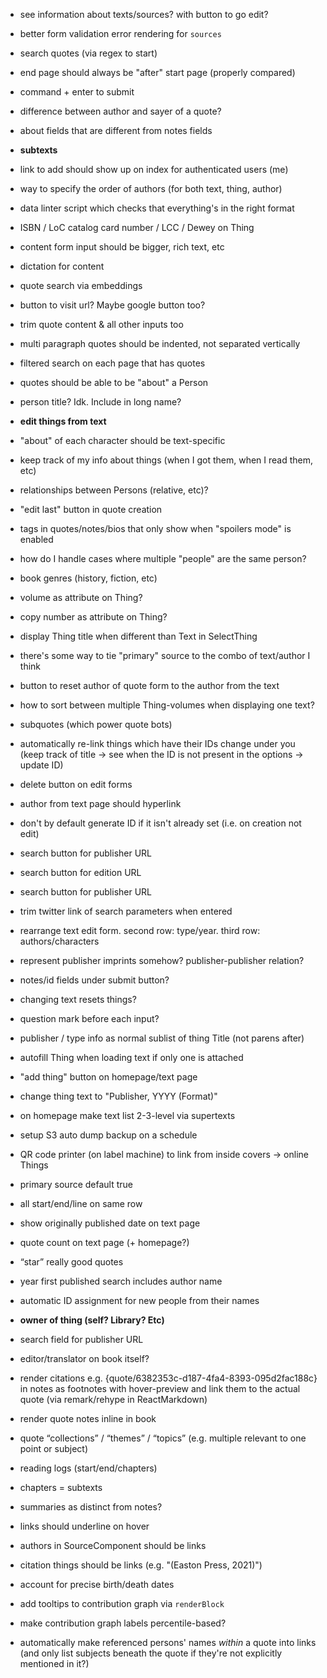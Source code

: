 - see information about texts/sources? with button to go edit?
- better form validation error rendering for `sources`
- search quotes (via regex to start)
- end page should always be "after" start page (properly compared)
- command + enter to submit
- difference between author and sayer of a quote?
- about fields that are different from notes fields
- **subtexts**
- link to add should show up on index for authenticated users (me)
- way to specify the order of authors (for both text, thing, author)
- data linter script which checks that everything's in the right format
- ISBN / LoC catalog card number / LCC / Dewey on Thing
- content form input should be bigger, rich text, etc
- dictation for content
- quote search via embeddings
- button to visit url? Maybe google button too?
- trim quote content & all other inputs too
- multi paragraph quotes should be indented, not separated vertically
- filtered search on each page that has quotes

- quotes should be able to be "about" a Person
- person title? Idk. Include in long name?
- **edit things from text**
- "about" of each character should be text-specific
- keep track of my info about things (when I got them, when I read them, etc)
- relationships between Persons (relative, etc)?
- "edit last" button in quote creation
- <spoiler> tags in quotes/notes/bios that only show when "spoilers mode" is enabled
- how do I handle cases where multiple "people" are the same person?
- book genres (history, fiction, etc)
- volume as attribute on Thing?
- copy number as attribute on Thing?
- display Thing title when different than Text in SelectThing
- there's some way to tie "primary" source to the combo of text/author I think
- button to reset author of quote form to the author from the text
- how to sort between multiple Thing-volumes when displaying one text?
- subquotes (which power quote bots)
- automatically re-link things which have their IDs change under you (keep track of title → see when the ID is not present in the options → update ID)
- delete button on edit forms
- author from text page should hyperlink
- don't by default generate ID if it isn't already set (i.e. on creation not edit)
- search button for publisher URL
- search button for edition URL
- search button for publisher URL
- trim twitter link of search parameters when entered
- rearrange text edit form. second row: type/year. third row: authors/characters
- represent publisher imprints somehow? publisher-publisher relation?
- notes/id fields under submit button?
- changing text resets things?
- question mark before each input?
- publisher / type info as normal sublist of thing Title (not parens after)
- autofill Thing when loading text if only one is attached
- "add thing" button on homepage/text page
- change thing text to "Publisher, YYYY (Format)"
- on homepage make text list 2-3-level via supertexts
- setup S3 auto dump backup on a schedule
- QR code printer (on label machine) to link from inside covers -> online Things
- primary source default true
- all start/end/line on same row
- show originally published date on text page

- quote count on text page (+ homepage?)
- “star” really good quotes
- year first published search includes author name
- automatic ID assignment for new people from their names
- **owner of thing (self? Library? Etc)**
- search field for publisher URL
- editor/translator on book itself?
- render citations e.g. {quote/6382353c-d187-4fa4-8393-095d2fac188c} in notes as footnotes with hover-preview and link them to the actual quote (via remark/rehype in ReactMarkdown)
- render quote notes inline in book
- quote “collections” / “themes” / “topics” (e.g. multiple relevant to one point or subject)
- reading logs (start/end/chapters)
- chapters = subtexts
- summaries as distinct from notes?

- links should underline on hover
- authors in SourceComponent should be links
- citation things should be links (e.g. "(Easton Press, 2021)")
- account for precise birth/death dates
- add tooltips to contribution graph via `renderBlock`
- make contribution graph labels percentile-based?
- automatically make referenced persons' names _within_ a quote into links (and only list subjects beneath the quote if they're not explicitly mentioned in it?)

